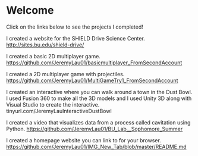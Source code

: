 # Welcome
Click on the links below to see the projects I completed!


I created a website for the SHIELD Drive Science Center.
http://sites.bu.edu/shield-drive/

I created a basic 2D multiplayer game.
https://github.com/JeremyLau01/basicmultiplayer_FromSecondAccount

I created a 2D multiplayer game with projectiles.
https://github.com/JeremyLau01/MultiGameTry1_FromSecondAccount

I created an interactive where you can walk around a town in the Dust Bowl. I used Fusion 360 to make all the 3D models and I used Unity 3D along with Visual Studio to create the interactive.
tinyurl.com/JeremyLauInteractiveDustBowl

I created a video that visualizes data from a process called cavitation using Python. https://github.com/JeremyLau01/BU_Lab__Sophomore_Summer

I created a homepage website you can link to for your browser.
https://github.com/JeremyLau01/IMG_New_Tab/blob/master/README.md
